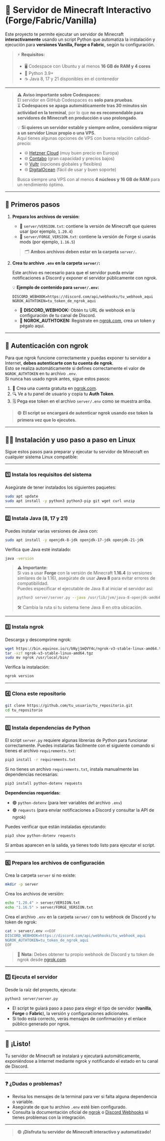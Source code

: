 # 🧱 Servidor de Minecraft Interactivo (Forge/Fabric/Vanilla)

Este proyecto te permite ejecutar un servidor de Minecraft **interactivamente** usando un script Python que automatiza la instalación y ejecución para **versiones Vanilla, Forge o Fabric**, según tu configuración.

> ⚡ **Requisitos:**
> - 🖥️ Codespace con Ubuntu y al menos **16 GB de RAM y 4 cores**
> - 🐍 Python 3.9+
> - ☕ Java 8, 17 y 21 disponibles en el contenedor

---

> ⚠️ **Aviso importante sobre Codespaces:**  
> El servidor en GitHub Codespaces es **solo para pruebas**.  
> ⏳ **Codespaces se apaga automáticamente tras 30 minutos sin actividad en la terminal**, por lo que **no es recomendable para servidores de Minecraft en producción o uso prolongado**.  
>  
> 💡 **Si quieres un servidor estable y siempre online, considera migrar a un servidor Linux propio o una VPS.**  
> Aquí tienes algunas opciones de VPS con buena relación calidad-precio:
>
> - 🌐 [Hetzner Cloud](https://www.hetzner.com/cloud) (muy buen precio en Europa)
> - 🌐 [Contabo](https://contabo.com/) (gran capacidad y precios bajos)
> - 🌐 [Vultr](https://www.vultr.com/) (opciones globales y flexibles)
> - 🌐 [DigitalOcean](https://www.digitalocean.com/) (fácil de usar y buen soporte)
>
> Busca siempre una VPS con al menos **4 núcleos y 16 GB de RAM** para un rendimiento óptimo.

---

## 🚀 Primeros pasos

1. **Prepara los archivos de versión:**

   - 📄 `server/VERSION.txt`: contiene la versión de Minecraft que quieres usar (por ejemplo, `1.20.4`)
   - 📄 `server/FORGE_VERSION.txt`: contiene la versión de Forge si usarás mods (por ejemplo, `1.16.5`)

   > 🗂️ **Ambos archivos deben estar en la carpeta `server/`.**

2. **Crea tu archivo `.env` en la carpeta `server/`:**

   Este archivo es necesario para que el servidor pueda enviar notificaciones a Discord y exponer el servidor públicamente con ngrok.

   💡 **Ejemplo de contenido para `server/.env`:**

   ```env
   DISCORD_WEBHOOK=https://discord.com/api/webhooks/tu_webhook_aqui
   NGROK_AUTHTOKEN=tu_token_de_ngrok_aqui
   ```

   - 🔗 **DISCORD_WEBHOOK:** Obtén tu URL de webhook en la configuración de tu canal de Discord.
   - 🔑 **NGROK_AUTHTOKEN:** Regístrate en [ngrok.com](https://ngrok.com/), crea un token y pégalo aquí.

---

## 🔑 Autenticación con ngrok

Para que ngrok funcione correctamente y puedas exponer tu servidor a Internet, **debes autenticarte con tu cuenta de ngrok**.  
Esto se realiza automáticamente si defines correctamente el valor de `NGROK_AUTHTOKEN` en tu archivo `.env`.  
Si nunca has usado ngrok antes, sigue estos pasos:

1. 📝 Crea una cuenta gratuita en [ngrok.com](https://ngrok.com/).
2. 🔍 Ve a tu panel de usuario y copia tu **Auth Token**.
3. 🗒️ Pega ese token en el archivo `server/.env` como se muestra arriba.

> 🟢 **El script se encargará de autenticar ngrok usando ese token la primera vez que lo ejecutes.**

---

## 🧑‍💻 Instalación y uso paso a paso en Linux

Sigue estos pasos para preparar y ejecutar tu servidor de Minecraft en cualquier sistema Linux compatible:

---

### 1️⃣ Instala los requisitos del sistema

Asegúrate de tener instalados los siguientes paquetes:

```bash
sudo apt update
sudo apt install -y python3 python3-pip git wget curl unzip
```

---

### 2️⃣ Instala Java (8, 17 y 21)

Puedes instalar varias versiones de Java con:

```bash
sudo apt install -y openjdk-8-jdk openjdk-17-jdk openjdk-21-jdk
```

Verifica que Java esté instalado:

```bash
java -version
```

> ⚠️ **Importante:**  
> Si vas a usar **Forge** con la versión de Minecraft **1.16.4** (o versiones similares de la 1.16), asegúrate de usar **Java 8** para evitar errores de compatibilidad.  
> Puedes especificar el ejecutable de Java 8 al iniciar el servidor así:
>
> ```bash
> python3 server/server.py --java /usr/lib/jvm/java-8-openjdk-amd64/bin/java
> ```
>
> 🛠️ Cambia la ruta si tu sistema tiene Java 8 en otra ubicación.

---

### 3️⃣ Instala ngrok

Descarga y descomprime ngrok:

```bash
wget https://bin.equinox.io/c/bNyj1mQVY4c/ngrok-v3-stable-linux-amd64.tgz
tar -xzf ngrok-v3-stable-linux-amd64.tgz
sudo mv ngrok /usr/local/bin/
```

Verifica la instalación:

```bash
ngrok version
```

---

### 4️⃣ Clona este repositorio

```bash
git clone https://github.com/tu_usuario/tu_repositorio.git
cd tu_repositorio
```

---

### 5️⃣ Instala dependencias de Python

El script `server.py` requiere algunas librerías de Python para funcionar correctamente. Puedes instalarlas fácilmente con el siguiente comando si tienes el archivo `requirements.txt`:

```bash
pip3 install -r requirements.txt
```

Si no tienes un archivo `requirements.txt`, instala manualmente las dependencias necesarias:

```bash
pip3 install python-dotenv requests
```

**Dependencias requeridas:**
- 🟢 `python-dotenv` (para leer variables del archivo `.env`)
- 🟢 `requests` (para enviar notificaciones a Discord y consultar la API de ngrok)

Puedes verificar que están instaladas ejecutando:

```bash
pip3 show python-dotenv requests
```

Si ambas aparecen en la salida, ya tienes todo listo para ejecutar el script.

---

### 6️⃣ Prepara los archivos de configuración

Crea la carpeta `server` si no existe:

```bash
mkdir -p server
```

Crea los archivos de versión:

```bash
echo "1.20.4" > server/VERSION.txt
echo "1.16.5" > server/FORGE_VERSION.txt
```

Crea el archivo `.env` en la carpeta `server/` con tu webhook de Discord y tu token de ngrok:

```bash
cat > server/.env <<EOF
DISCORD_WEBHOOK=https://discord.com/api/webhooks/tu_webhook_aqui
NGROK_AUTHTOKEN=tu_token_de_ngrok_aqui
EOF
```

> 📝 **Nota:** Debes obtener tu propio webhook de Discord y tu token de ngrok desde [ngrok.com](https://ngrok.com/).

---

### 7️⃣ Ejecuta el servidor

Desde la raíz del proyecto, ejecuta:

```bash
python3 server/server.py
```

- El script te guiará paso a paso para elegir el tipo de servidor (**vanilla**, **Forge** o **Fabric**), la versión y configuraciones adicionales.
- Si todo está correcto, verás mensajes de confirmación y el enlace público generado por ngrok.

---

## 🎉 ¡Listo!

Tu servidor de Minecraft se instalará y ejecutará automáticamente, exponiéndose a Internet mediante ngrok y notificando el estado en tu canal de Discord.

---

### ❓ ¿Dudas o problemas?

- Revisa los mensajes de la terminal para ver si falta alguna dependencia o variable.
- Asegúrate de que tu archivo `.env` esté bien configurado.
- Consulta la documentación oficial de [ngrok](https://ngrok.com/docs) o [Discord Webhooks](https://support.discord.com/hc/es/articles/228383668-Intro-to-Webhooks) si tienes problemas con la integración.

---

> 🟢 **¡Disfruta tu servidor de Minecraft interactivo y automatizado!**
